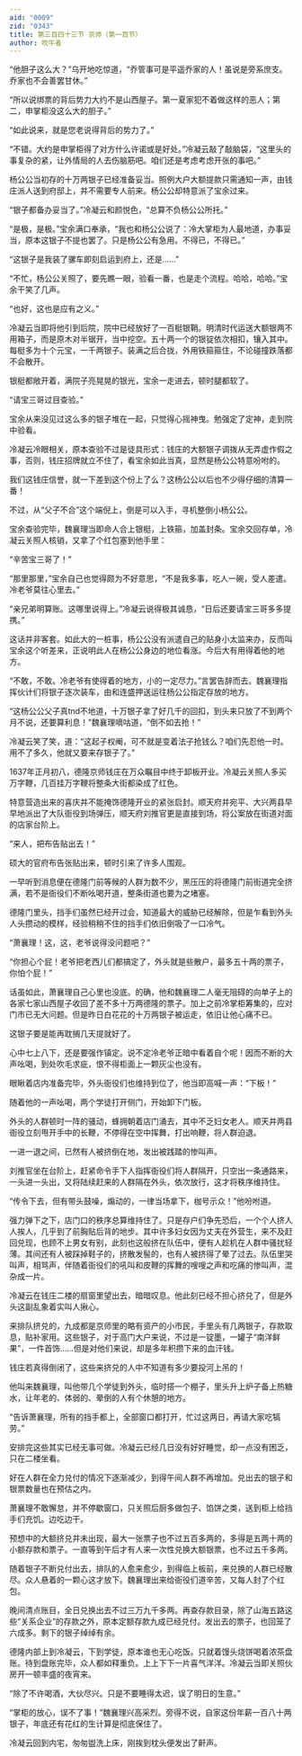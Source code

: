 ```yaml
---
aid: "0009"
zid: "0343"
title: 第三百四十三节 京师（第一百节）
author: 吹牛者
---
```


“他胆子这么大？”乌开地吃惊道，“乔管事可是平遥乔家的人！虽说是旁系庶支。乔家也不会善罢甘休。”

“所以说绑票的背后势力大约不是山西屋子。第一夏家犯不着做这样的恶人；第二，申掌柜没这么大的胆子。”

“如此说来，就是您老说得背后的势力了。”

“不错。大约是申掌柜得了对方什么许诺或是好处。”冷凝云敲了敲脑袋，“这里头的事复杂的紧，让外情局的人去伤脑筋吧。咱们还是考虑考虑开张的事吧。”

杨公公当初存的十万两银子已经准备妥当。照例大户大额提款只需通知一声，由钱庄派人送到府邸上，并不需要专人前来。杨公公却特意派了宝余过来。

“银子都备办妥当了。”冷凝云和颜悦色，“总算不负杨公公所托。”

“是极，是极。”宝余满口奉承，“我也和杨公公说了：冷大掌柜为人最地道，办事妥当，原本这银子不提也罢了。只是杨公公有急用。不得已，不得已。”

“这银子是我装了骡车即刻启运到府上，还是……”

“不忙，杨公公关照了，要先瞧一眼，验看一番，也是走个流程。哈哈，哈哈。”宝余干笑了几声。

“也好，这也是应有之义。”

冷凝云当即将他引到后院，院中已经放好了一百梃银鞘。明清时代运送大额银两不用箱子，而是原木对半锯开，当中挖空。五十两一个的银锭依次相扣，镶入其中。每梃多为十个元宝，一千两银子。装满之后合拢，外用铁箍箍住，不论碰撞跌落都不会散开。

银梃都敞开着，满院子亮晃晃的银光，宝余一走进去，顿时腿都软了。

“请宝三哥过目查验。”

宝余从来没见过这么多的银子堆在一起，只觉得心摇神曳。勉强定了定神，走到院中验看。

冷凝云冷眼相关，原本查验不过是徒具形式：钱庄的大额银子调拨从无弄虚作假之事，否则，钱庄招牌就立不住了，看宝余如此当真，显然是杨公公特意吩咐的。

我们这钱庄信誉，就一下差到这个份上了么？这杨公公以后也不少得仔细的清算一番！

不过，从“父子不合”这个端倪上，倒是可以入手，寻机整倒小杨公公。

宝余查验完毕，魏襄理当即命人合上银梃，上铁箍，加盖封条。宝余交回存单，冷凝云关照人核销，又拿了个红包塞到他手里：

“辛苦宝三哥了！”

“那里那里，”宝余自己也觉得颇为不好意思，“不是我多事，吃人一碗，受人差遣。冷老爷莫往心里去。”

“亲兄弟明算账。这哪里说得上。”冷凝云说得极其诚恳，“日后还要请宝三哥多多提携。”

这话并非客套。如此大的一桩事，杨公公没有派遣自己的贴身小太监来办，反而叫宝余这个听差来，正说明此人在杨公公身边的地位看涨。今后大有用得着他的地方。

“不敢，不敢。冷老爷有使得着的地方，小的一定尽力。”言罢告辞而去。魏襄理指挥伙计们将银子逐次装车，由和连盛押送运往杨公公指定存放的地方。

“这杨公公父子真tnd不地道，十万银子拿了好几千的回扣，到头来只放了不到两个月不说，还要算利息！”魏襄理嘀咕道，“倒不如去抢！”

冷凝云笑了笑，道：“这起子权阉，可不就是变着法子抢钱么？咱们先忍他一时。用不了多久，他就又要来存银子了。”

1637年正月初八，德隆京师钱庄在万众瞩目中终于卸板开业。冷凝云关照人多买万字鞭，几百挂万字鞭将整条大街都染成了红色。

特意营造出来的喜庆并不能掩饰德隆开业的紧张启封。顺天府并宛平、大兴两县早早地派出了大队衙役到场弹压，顺天府刘推官更是直接到场，将公案放在街道对面的店家台阶上。

“来人，把布告贴出去！”

硕大的官府布告张贴出来，顿时引来了许多人围观。

一早听到消息便在德隆门前等候的人群为数不少，黑压压的将德隆门前街道完全挤满，若不是衙役们不断吆喝开道，整条街道也要为之堵塞。

德隆门里头，挡手们虽然已经开过会，知道最大的威胁已经解除，但是乍看到外头人头攒动的模样，经验稍稍不住的挡手们依旧倒吸了一口冷气。

“萧襄理！这，这，老爷说得没问题吧？”

“你担心个屁！老爷把老西儿们都搞定了，外头就是些散户，最多五十两的票子，你怕个屁！”

话虽如此，萧襄理自己心里也没底。的确，他和魏襄理二人毫无阻碍的向单子上的各家七家山西屋子收回了差不多十万两德隆的票子。加上之前冷掌柜筹集的，应对门市已无大问题。但是昨日白花花的十万两银子被运走，依旧让他心痛不已。

这银子要是能再耽搁几天提就好了。

心中七上八下，还是要强作镇定。说不定冷老爷正暗中看着自个呢！因而不断的大声吆喝，到处吹毛求疵，恨不得柜面上一颗灰尘也没有。

眼瞅着店内准备完毕，外头衙役们也维持到位了，他当即高喊一声：“下板！”

随着他的一声吆喝，两个学徒打开侧门，开始卸下门板。

外头的人群顿时一阵的骚动，蜂拥朝着店门涌去，其中不乏妇女老人。顺天并两县衙役立刻甩开手中的长鞭，不停得在空中挥舞，打出响鞭，将人群迫退。

一进一退之间，已然有人被挤倒在地，发出被践踏的惨叫声。

刘推官坐在台阶上，赶紧命令手下人指挥衙役们将人群隔开，只空出一条通路来，一头进一头出，又将陆续赶来的人群隔在外头，依次放行，这才将秩序维持住。

“传令下去，但有带头鼓噪，煽动的，一律当场拿下，枷号示众！”他吩咐道。

强力弹下之下，店门口的秩序总算维持住了。只是存户们争先恐后，一个个人挤人人挨人，几乎到了前胸贴后背的地步。其中许多妇女因为丈夫在外营生，来不及赶回兑现，也顾不上男女有别，此刻也这般挤在队伍中，便有人趁机在人群中骚扰轻薄。其间还有人被踩掉鞋子的，挤散发髻的，也有人被挤得了晕了过去。队伍里哭叫声，相骂声，伴随着衙役们的吼叫和皮鞭的挥舞的嗖嗖之声和吃痛的惨叫声，混杂成一片。

冷凝云在钱庄二楼的扇窗里望出去，暗暗叹息。他此刻已经不担心挤兑了，但是外头这副乱象着实叫人揪心。

来排队挤兑的，九成都是京师里的略有资产的小市民，手里头有几两银子，存款取息，贴补家用。这些银子，对于高门大户来说，不过是一锭墨，一罐子“南洋鲜果”，一件首饰……但是对他们来说，却是多年积攒下来的血汗钱。

钱庄若真得倒闭了，这些来挤兑的人中不知道有多少要投河上吊的！

他叫来魏襄理，叫他带几个学徒到外头，临时搭一个棚子，里头升上炉子备上热糖水，让年老的、体弱的、晕倒的人有个休憩的地方。

“告诉萧襄理，所有的挡手都上，全部窗口都打开，忙过这两日，再请大家吃犒劳。”

安排完这些其实已经无事可做。冷凝云已经几日没有好好睡觉，却一点没有困乏，只在二楼坐看。

好在人群在全力兑付的情况下逐渐减少，到得午间人群不再增加。兑出去的银子和银票数量也在预估之内。

萧襄理不敢懈怠，并不停歇窗口，只关照后厨多做包子、馅饼之类，送到柜上给挡手们充饥。边吃边干。

预想中的大额挤兑并未出现，最大一张票子也不过五百多两的，多得是五两十两的小额存款和票子。一直等到午后才有人来一次性兑换大额银票，也不过五千多两。

随着银子不断兑付出去，排队的人愈来愈少，到得临上板前，来兑换的人群已经散尽。众人悬着的一颗心这才放下。魏襄理出来给衙役们道辛苦，又每人封了个红包。

晚间清点账目，全日兑换出去不过三万九千多两。再查存款目录，除了山海五路这些“关系企业”的存款之外，原本定额存款九成已经兑付。发出去的票子，也回笼了六成多。剩下的银子绰绰有余。

德隆内部上到冷凝云，下到学徒，原本谁也无心吃饭。只就着馒头烧饼喝着浓茶盘账。待到盘账完毕，众人都如释重负。上上下下一片喜气洋洋。冷凝云当即关照伙房开一顿丰盛的夜宵来。

“除了不许喝酒，大伙尽兴。只是不要睡得太迟，误了明日的生意。”

“掌柜的放心，误不了事！”魏襄理兴高采烈。旁得不说，自家这份年薪一百八十两银子，年底还有花红的生计算是彻底保住了。

冷凝云回到内宅，匆匆盥洗上床，刚挨到枕头便发出了鼾声。

